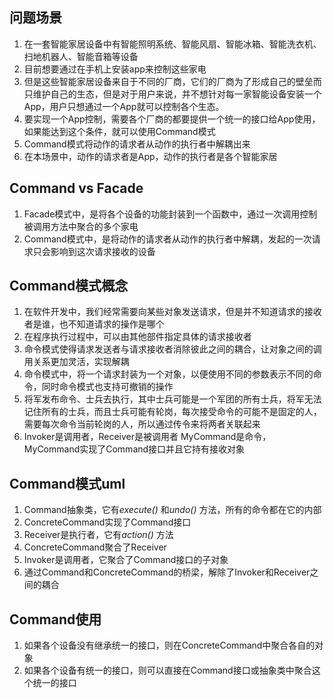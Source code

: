 ## 问题场景

1. 在一套智能家居设备中有智能照明系统、智能风扇、智能冰箱、智能洗衣机、扫地机器人、智能音箱等设备
2. 目前想要通过在手机上安装app来控制这些家电
3. 但是这些智能家居设备来自于不同的厂商，它们的厂商为了形成自己的壁垒而只维护自己的生态，但是对于用户来说，并不想针对每一家智能设备安装一个App，用户只想通过一个App就可以控制各个生态。
4. 要实现一个App控制，需要各个厂商的都要提供一个统一的接口给App使用，如果能达到这个条件，就可以使用Command模式
5. Command模式将动作的请求者从动作的执行者中解耦出来
6. 在本场景中，动作的请求者是App，动作的执行者是各个智能家居

## Command vs Facade

1. Facade模式中，是将各个设备的功能封装到一个函数中，通过一次调用控制被调用方法中聚合的多个家电
2. Command模式中，是将动作的请求者从动作的执行者中解耦，发起的一次请求只会影响到这次请求接收的设备

## Command模式概念

1. 在软件开发中，我们经常需要向某些对象发送请求，但是并不知道请求的接收者是谁，也不知道请求的操作是哪个
2. 在程序执行过程中，可以由其他部件指定具体的请求接收者
3. 命令模式使得请求发送者与请求接收者消除彼此之间的耦合，让对象之间的调用关系更加灵活，实现解耦
4. 命令模式中，将一个请求封装为一个对象，以便使用不同的参数表示不同的命令，同时命令模式也支持可撤销的操作
5. 将军发布命令、士兵去执行，其中士兵可能是一个军团的所有士兵，将军无法记住所有的士兵，而且士兵可能有轮岗，每次接受命令的可能不是固定的人，需要每次命令当前轮岗的人，所以通过传令来将两者关联起来
6. Invoker是调用者，Receiver是被调用者 MyCommand是命令，MyCommand实现了Command接口并且它持有接收对象

## Command模式uml

1. Command抽象类，它有*execute()* 和*undo()* 方法，所有的命令都在它的内部
2. ConcreteCommand实现了Command接口
3. Receiver是执行者，它有*action()* 方法
4. ConcreteCommand聚合了Receiver
5. Invoker是调用者，它聚合了Command接口的子对象
6. 通过Command和ConcreteCommand的桥梁，解除了Invoker和Receiver之间的耦合

## Command使用

1. 如果各个设备没有继承统一的接口，则在ConcreteCommand中聚合各自的对象
2. 如果各个设备有统一的接口，则可以直接在Command接口或抽象类中聚合这个统一的接口
